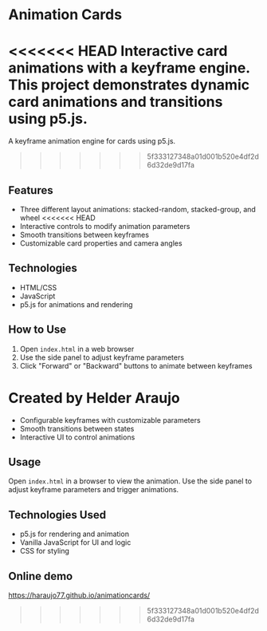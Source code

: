 # Animation Cards

<<<<<<< HEAD
Interactive card animations with a keyframe engine. This project demonstrates dynamic card animations and transitions using p5.js.
=======
A keyframe animation engine for cards using p5.js.
>>>>>>> 5f333127348a01d001b520e4df2d6d32de9d17fa

## Features

- Three different layout animations: stacked-random, stacked-group, and wheel
<<<<<<< HEAD
- Interactive controls to modify animation parameters
- Smooth transitions between keyframes
- Customizable card properties and camera angles

## Technologies

- HTML/CSS
- JavaScript
- p5.js for animations and rendering

## How to Use

1. Open `index.html` in a web browser
2. Use the side panel to adjust keyframe parameters
3. Click "Forward" or "Backward" buttons to animate between keyframes

Created by Helder Araujo 
=======
- Configurable keyframes with customizable parameters
- Smooth transitions between states
- Interactive UI to control animations

## Usage

Open `index.html` in a browser to view the animation. Use the side panel to adjust keyframe parameters and trigger animations.

## Technologies Used

- p5.js for rendering and animation
- Vanilla JavaScript for UI and logic
- CSS for styling

## Online demo
https://haraujo77.github.io/animationcards/
>>>>>>> 5f333127348a01d001b520e4df2d6d32de9d17fa

